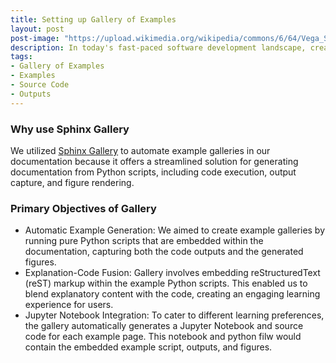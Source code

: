 ```yaml
---
title: Setting up Gallery of Examples
layout: post
post-image: "https://upload.wikimedia.org/wikipedia/commons/6/64/Vega_Sample_Graphs_Collage.png"
description: In today's fast-paced software development landscape, creating comprehensive and illustrative documentation is crucial for ensuring that users can effectively understand and utilize your software. One powerful way to enhance documentation is by integrating example galleries that showcase the capabilities of one's library or software package. In this blog post, we will explore a creative solution to achieve this by utilizing pure Python scripts, reStructuredText (reST) markup, and Jupyter Notebooks.
tags:
- Gallery of Examples
- Examples
- Source Code
- Outputs
---
```

### Why use Sphinx Gallery
We utilized [Sphinx Gallery](https://sphinx-gallery.github.io/stable/index.html) to automate example galleries in our documentation because
it offers a streamlined solution for generating documentation from Python scripts,
including code execution, output capture, and figure rendering.

### Primary Objectives of Gallery
- Automatic Example Generation: We aimed to create example galleries by
  running pure Python scripts that are embedded within the documentation,
  capturing both the code outputs and the generated figures.
- Explanation-Code Fusion: Gallery involves embedding reStructuredText (reST)
  markup within the example Python scripts. This enabled us to blend explanatory content with the code,
  creating an engaging learning experience for users.
- Jupyter Notebook Integration: To cater to different learning preferences, the gallery automatically generates a
  Jupyter Notebook and source code for each example page. This notebook and python filw would contain the embedded example script, outputs, and figures.
